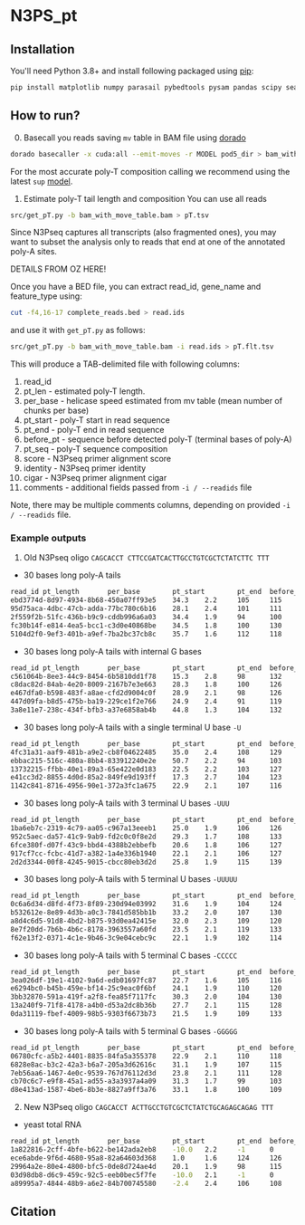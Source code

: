 # N3PS_pt

## Installation

You'll need Python 3.8+ and install following packaged 
using [pip](https://pip.pypa.io/):

```bash
pip install matplotlib numpy parasail pybedtools pysam pandas scipy seaborn
```

## How to run?

0. Basecall you reads saving `mv` table in BAM file 
using [dorado](https://github.com/nanoporetech/dorado)
```bash
dorado basecaller -x cuda:all --emit-moves -r MODEL pod5_dir > bam_with_move_table.bam
```
For the most accurate poly-T composition calling we recommend using the latest `sup` 
[model](https://github.com/nanoporetech/dorado?tab=readme-ov-file#dna-models). 

1. Estimate poly-T tail length and composition
You can use all reads
```bash
src/get_pT.py -b bam_with_move_table.bam > pT.tsv
```

Since N3Pseq captures all transcripts (also fragmented ones),
you may want to subset the analysis only to reads that end at
one of the annotated poly-A sites.

DETAILS FROM OZ HERE!

Once you have a BED file, you can extract read_id, gene_name and feature_type using:
```bash
cut -f4,16-17 complete_reads.bed > read.ids
```
and use it with `get_pT.py` as follows:
```bash
src/get_pT.py -b bam_with_move_table.bam -i read.ids > pT.flt.tsv
```


This will produce a TAB-delimited file with following columns:
1. read_id
2. pt_len - estimated poly-T length. 
3. per_base - helicase speed estimated from mv table (mean number of chunks per base)
4. pt_start - poly-T start in read sequence
5. pt_end - poly-T end in read sequence
6. before_pt - sequence before detected poly-T (terminal bases of poly-A)
7. pt_seq - poly-T sequence composition
8. score - N3Pseq primer alignment score
9. identity - N3Pseq primer identity
10. cigar - N3Pseq primer alignment cigar
11. comments - additional fields passed from `-i / --readids` file

Note, there may be multiple comments columns,
depending on provided `-i / --readids` file. 


### Example outputs

1. Old N3Pseq oligo `CAGCACCT CTTCCGATCACTTGCCTGTCGCTCTATCTTC TTT`

- 30 bases long poly-A tails
```bash
read_id pt_length       per_base        pt_start        pt_end  before_pt       pt_seq  score   identity        cigar   comments
ebd3774d-8d97-4934-8b68-450a07ff93e5    34.3    2.2     105     115     TCGCTCTATC      TTCTTTTTTT      74      0.952   11=1I1=1X28=
95d75aca-4dbc-47cb-adda-77bc780c6b16    28.1    2.4     101     111     TCGCTCTATC      TTCTTTTTTT      84      1.0     42=
2f559f2b-51fc-436b-b9c9-cddb996a6a03    34.4    1.9     94      100     TCGCTCTATC      TTCTTT  79      0.976   19=1I22=
fc30b14f-e814-4ea5-bcc1-c3d0e40868be    34.5    1.8     100     130     TCGCTCTATC      TTCTTTTTTTTTTTTTTTTTTTTTTTTTTT  84      1.0     42=
5104d2f0-9ef3-401b-a9ef-7ba2bc37cb8c    35.7    1.6     112     118     GCACTCTATC      TTCTTT  30      0.727   9S3=1D1=1X2=1X1=1D3=1I3=1X1=2D1=1X13=
```

- 30 bases long poly-A tails with internal G bases
```bash
read_id pt_length       per_base        pt_start        pt_end  before_pt       pt_seq  score   identity        cigar   comments
c561064b-8ee3-44c9-8454-6b5810dd1f78    15.3    2.8     98      132     TCGCTCTATC      TTCTTTTTTCTTTTCTTTTCTTTTTTTTTTTTTT      84      1.0     42=
c8dac82d-84ab-4e20-8009-2167b7e3e663    28.3    1.8     100     126     TCGCTCTATC      TTCTTTTCTTTTCTTTTCTTTTTTTT      84      1.0     42=
e467dfa0-b598-483f-a8ae-cfd2d9004c0f    28.9    2.1     98      126     TCGCTCTATC      TTCTTTTCTTTTCTTTCTTTTTTTTTTT    84      1.0     42=
447d09fa-b8d5-475b-ba19-229ce1f2e766    24.9    2.4     91      119     TCGCTCTATC      TTCTTTTCTTTTCTTTTCTTTTTTTTTT    84      1.0     42=
3a8e11e7-238c-434f-bfb3-a37e6858ab4b    44.8    1.3     104     132     TCGCTCTATC      TTCTTTTCTTTTCTTTTCTTTTTTTTTT    84      1.0     42=
```

- 30 bases long poly-A tails with a single terminal U base `-U`
```bash
read_id pt_length       per_base        pt_start        pt_end  before_pt       pt_seq  score   identity        cigar   comments
4fc31a31-aaf9-481b-a9e2-cb8f04622485    35.0    2.4     108     129     CTATCTTTAA      TTTTTTTTTTTTTTTTTTTTT   71      0.974   19=1I18=4S
ebbac215-516c-480a-8bb4-833912240e2e    50.7    2.2     94      103     TCTATCTTCA      TTTTTTGTT       81      0.976   39=1D3=
13732215-ffbb-40e1-89a3-65e422e0d183    22.5    2.2     103     127     TCTATCTTCA      TTTTTTTTTTTTTTTTTTTTTTTT        81      0.976   39=1D3=
e41cc3d2-8855-4d0d-85a2-849fe9d193ff    17.3    2.7     104     123     GTATTTTTCA      TTTTTTTTTTTTTTTTTTT     46      0.786   22=2I1=1D2=2X2=1X2=1D1=1X3=1D3=
1142c841-8716-4956-90e1-372a3fc1a675    22.9    2.1     107     116     TCTATCTTCA      TTTTTTTTT       68      0.905   8=1D3=2X26=1D3=
```

- 30 bases long poly-A tails with 3 terminal U bases `-UUU`
```bash
read_id pt_length       per_base        pt_start        pt_end  before_pt       pt_seq  score   identity        cigar   comments
1ba6eb7c-2319-4c79-aa05-c967a13eeeb1    25.0    1.9     106     126     TATCTTCAAA      TTTTTTTTTTTTTTTTTTTT    78      1.0     39=3S
952c5aec-da57-41c9-9ab9-fd2c0c0f8e2d    29.3    1.7     108     133     TCTATTTAAA      TTTTTTTTTTTTTTTTTTTTTTTTT       71      0.974   35=1I2=4S
6fce380f-d07f-43c9-bbd4-4388b2ebbefb    20.6    1.8     106     127     ATCTCTCAAA      TTTTTTTTTTTTTTTTTTTTT   66      0.925   29=2I5=1I3=2S
917cf7cc-fcbc-41d7-a382-1a4e336b1940    22.1    2.1     106     127     TATCTTCAAA      TTTTTTTTTTTTTTTTTTTTT   78      1.0     39=3S
2d2d3344-00f8-4245-9015-cbcc80eb3d2d    25.8    1.9     115     139     ATCTTAGAAA      TTTTTTTTTTTTTTTTTTTTTTTT        76      1.0     38=4S
```

- 30 bases long poly-A tails with 5 terminal U bases `-UUUUU`
```bash
read_id pt_length       per_base        pt_start        pt_end  before_pt       pt_seq  score   identity        cigar   comments
0c6a6d34-d8fd-4f73-8f89-230d94e03992    31.6    1.9     104     124     TCTTCAAAAA      TTTTTTTTTTTTTTTTTTTT    57      0.872   9=1I17=1X1=1D1=1D1=1X7=3S
b532612e-8e89-4d3b-a0c3-7841d585bb1b    33.2    2.0     107     130     TCTTCAAAAA      TTTTTTTTTTTTTTTTTTTTTTT 75      0.974   8=1D31=3S
a8d4c6d5-91d8-4bd2-b875-93d0ea42415e    32.0    2.3     109     120     TCTTCAAAAA      TTTTTTTTTTT     78      1.0     39=3S
8e7f20dd-7b6b-4b6c-8178-3963557a60fd    23.5    2.1     119     133     TCTTCAAAAA      TTTTTTTTTTTTTT  78      1.0     39=3S
f62e13f2-0371-4c1e-9b46-3c9e04cebc9c    22.1    1.9     102     114     TCTTCAAAAA      TTTTTTTTTTTT    78      1.0     39=3S
```

- 30 bases long poly-A tails with 5 terminal C bases `-CCCCC`
```bash
read_id pt_length       per_base        pt_start        pt_end  before_pt       pt_seq  score   identity        cigar   comments
3ea026df-19e1-4102-9a6d-edb01697fc87    22.7    1.6     105     116     TCTTCGGGGG      TTTTTTTTTTT     78      1.0     39=3S
e6294bc0-b45b-459e-bf14-25c9eac0f6bf    24.1    1.9     110     120     TCTTCGGGGG      TTTTTTTTTT      73      0.974   21=1I17=3S
3bb32870-591a-419f-a2f8-fea85f7117fc    30.3    2.0     104     130     TCTTCGGGGG      TTTTTTTTTTTTTTTTTTTTTTTTTT      78      1.0     39=3S
13a240f9-71f8-4178-a4b0-d53a2dc8b36b    27.7    2.1     115     128     TCTTCGGGGG      TTTTCTTTTTTTT   55      0.872   22=1D3=1X1=1I1X1=1X8=3S
0da31119-fbef-4009-98b5-9303f6673b73    21.5    1.9     109     133     TCTTCGGGGG      TTTTTTTTTTTTTTTTTTTTTTTT        78      1.0     39=3S
```

- 30 bases long poly-A tails with 5 terminal G bases `-GGGGG`
```bash
read_id pt_length       per_base        pt_start        pt_end  before_pt       pt_seq  score   identity        cigar   comments
06780cfc-a5b2-4401-8835-84fa5a355378    22.9    2.1     110     118     ATCTTCCCCC      TTTTTTTT        78      1.0     39=3S
6828e8ac-b3c2-42a3-b6a7-205a3d62616c    31.1    1.9     107     115     TCTTCCCCCC      TTTTTTTT        56      0.872   11=2I12=3I11=3S
7eb56aa6-1467-4e0c-9539-767d76112d3d    23.8    2.1     111     128     CTCCCCCCCC      TTTTTTTTTTTTTTTTT       58      0.892   13=1X3=1D1=1I13=1D5=5S
cb70c6c7-e9f8-45a1-ad55-a3a3937a4a09    31.3    1.7     99      103     TCGCTCTACC      TTTT    72      0.951   34=1X3=1I2=1S
d8e413ad-1587-4be6-8b3e-8827a9ff3a76    33.1    1.8     100     109     TCTTCCCCCC      TTTTTTTTT       75      0.974   15=1D24=3S
```

2. New N3Pseq oligo `CAGCACCT ACTTGCCTGTCGCTCTATCTGCAGAGCAGAG TTT`

- yeast total RNA
```bash
read_id pt_length       per_base        pt_start        pt_end  before_pt       pt_seq  score   identity        cigar   comments
1a822816-2cff-4bfe-b622-be142ada2eb8    -10.0   2.2     -1      0       TTGCCGACTT              73      0.974   27=1I11=3S      25s     rRNA
ece6abde-9f6d-4680-95a8-82a64603d368    1.0     1.6     124     126     GTAATGATCC      TT      67      0.9     13=1D3=1X2=2D21=2S      18s     rRNA
29964a2e-80e4-4800-bfc5-0de8d724ae4d    20.1    1.9     98      115     CAGAGCAGAG      TTTTTTTTTTTTTTTTT       84      1.0     42=     YDR002W protein_coding
03d98db8-d6c9-459c-92c5-eeb0bec5f7fe    -10.0   2.1     -1      0       CTGCTTCGGT              78      1.0     39=3S   25s     rRNA
a89995a7-4844-48b9-a6e2-84b700745580    -2.4    2.4     106     108     AGCAGAGTAA      TT      75      0.975   11=1X28=2S      SCR1    ncRNA
```



## Citation

